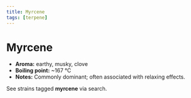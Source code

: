 ```yaml
---
title: Myrcene
tags: [terpene]
---
```


# Myrcene

- **Aroma:** earthy, musky, clove
- **Boiling point:** ~167 °C
- **Notes:** Commonly dominant; often associated with relaxing effects.

See strains tagged **myrcene** via search.
